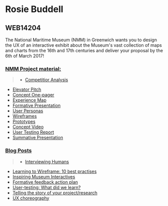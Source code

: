 # Rosie Buddell
## WEB14204
The National Maritime Museum (NMM) in Greenwich wants you to design the UX of an interactive exhibit about the Museum's vast collection of maps and charts from the 16th and 17th centuries and deliver your proposal by the 6th of March 2017!

### <i class="icon-anchor"></i>[NMM Project material:](https://drive.google.com/drive/folders/0B4MyhvimzX_fNWVaT2xjQWkxSlk?usp=sharing)

>* [Competitior Analysis](https://drive.google.com/drive/folders/0B4MyhvimzX_fc1hscGdkUmJ4OEE?usp=sharing)
* [Elevator Pitch](https://docs.google.com/document/d/1KYTApEcA3njJ0yOafi9Ajcd4KI1xcnQ8Alja30cyiBg/edit?usp=sharing)
* [Concept One-pager](https://drive.google.com/file/d/0B7EQ0WWNAA-QVUlHMEkwMGRwNEE/view?usp=sharing)
* [Experience Map](https://drive.google.com/drive/folders/0B4MyhvimzX_fdHk3dmpRbDN0YjQ?usp=sharing)
* [Formative Presentation](https://docs.google.com/presentation/d/1np76-3KjuxNWhA0njXpu_jLg4XaBgRQ4X1zXR7WXdB4/edit?usp=sharing)
* [User Personas](https://drive.google.com/drive/folders/0B4MyhvimzX_fUzFJQnFYUVU2ZkU?usp=sharing)
* [Wireframes](https://drive.google.com/drive/folders/0B4MyhvimzX_fUkROazFQTURnLWc?usp=sharing)
* [Prototypes](https://drive.google.com/drive/folders/0B4MyhvimzX_fRlBXUEtGOV80d1U?usp=sharing)
* [Concept Video](https://drive.google.com/drive/folders/0B4MyhvimzX_fby1fWGZLZF8wbTA?usp=sharing)
* [User Testing Report](https://docs.google.com/document/d/1IGia4AUIc0d0VoSUcgDLFGv6OU4FEw5j5W80D5A62Uw/edit?usp=sharing)
* [Summative Presentation](https://docs.google.com/presentation/d/1QliA3K57pepDR98-FV5OjiKoKLgPllvL3AYm7cSG0Ys/edit?usp=sharing)

### <i  class="icon-laptop"></i>[Blog Posts](https://medium.com/@wwwtf)
>* [Interviewing Humans](https://medium.com/@wwwtf/interviewing-humans-pt2-560a878ab016#.2w1spanb9)
* [Learning to Wireframe: 10 best practises](https://medium.com/@wwwtf/learning-to-wireframe-5400ac0cac6a#.kwfakyfa9)
*  [Inspiring Museum Interactives](https://medium.com/@wwwtf/inspiring-museum-interactives-597d9cd8f7aa#.euo30oor7)
*  [Formative feedback action plan](https://medium.com/@wwwtf/formative-feedback-action-plan-684c8f4af3ec#.ex489gquh)
*  [User-testing: What did we learn?](https://medium.com/@wwwtf/user-testing-what-did-we-learn-3a40e1e3359c#.ti0xhzu35)
*  [Telling the story of your project/research](https://medium.com/@wwwtf/telling-the-story-of-anchors-aweigh-545340b3ed5a#.3tzyppe2d)
*  [UX choreography](https://medium.com/@wwwtf/ux-choreography-8f3ea86bafa1#.eru12r20z)
